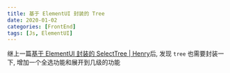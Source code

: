 ```yaml
---
title: 基于 ElementUI 封装的 Tree
date: 2020-01-02
categories: [FrontEnd]
tags: [Js, ElementUI]
---
```


继上一篇[基于 ElementUI 封装的 SelectTree | Henry](https://love.tsz.now.sh//2019/11/29/based-on-elementui-encapsulation-selecttree/)后, 发现 `tree` 也需要封装一下, 增加一个全选功能和展开到几级的功能
